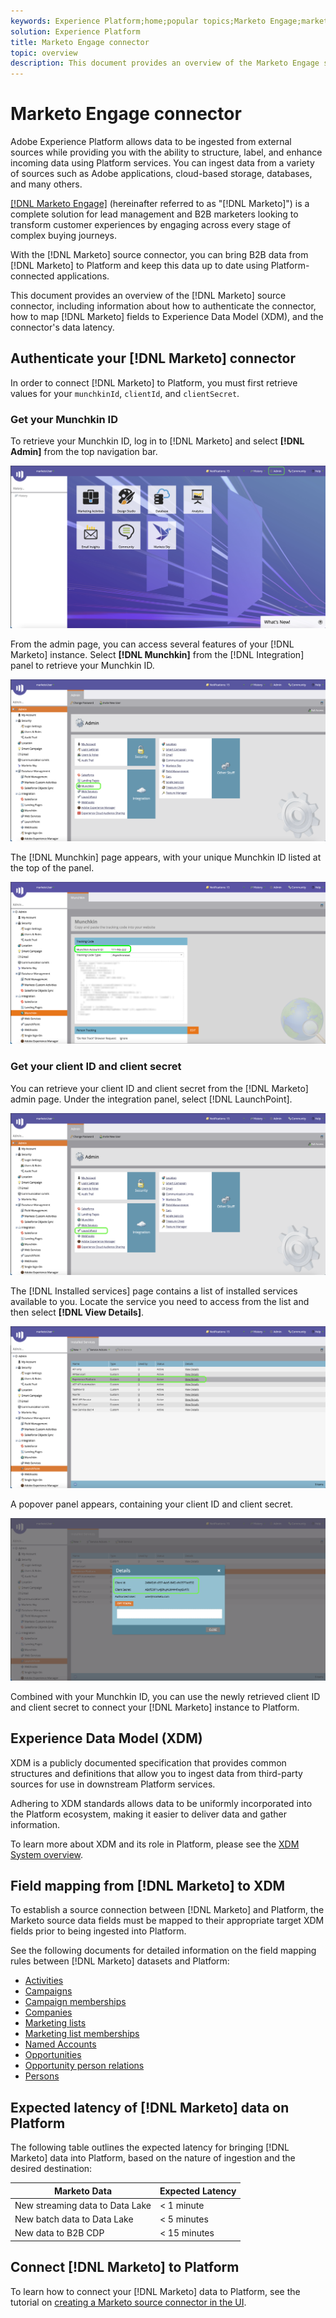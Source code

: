 ```yaml
---
keywords: Experience Platform;home;popular topics;Marketo Engage;marketo engage;marketo
solution: Experience Platform
title: Marketo Engage connector
topic: overview
description: This document provides an overview of the Marketo Engage source connector, including information about its authentication, mapping, and data latency.
---
```


# Marketo Engage connector

Adobe Experience Platform allows data to be ingested from external sources while providing you with the ability to structure, label, and enhance incoming data using Platform services. You can ingest data from a variety of sources such as Adobe applications, cloud-based storage, databases, and many others.

[[!DNL Marketo Engage]](https://www.marketo.com/software/) (hereinafter referred to as "[!DNL Marketo]") is a complete solution for lead management and B2B marketers looking to transform customer experiences by engaging across every stage of complex buying journeys.

With the [!DNL Marketo] source connector, you can bring B2B data from [!DNL Marketo] to Platform and keep this data up to date using Platform-connected applications.

This document provides an overview of the [!DNL Marketo] source connector, including information about how to authenticate the connector, how to map [!DNL Marketo] fields to Experience Data Model (XDM), and the connector's data latency.

## Authenticate your [!DNL Marketo] connector

In order to connect [!DNL Marketo] to Platform, you must first retrieve values for your `munchkinId`, `clientId`, and `clientSecret`.

### Get your Munchkin ID

To retrieve your Munchkin ID, log in to [!DNL Marketo] and select **[!DNL Admin]** from the top navigation bar.

![home](./images/marketo/home.png)

From the admin page, you can access several features of your [!DNL Marketo] instance. Select **[!DNL Munchkin]** from the [!DNL Integration] panel to retrieve your Munchkin ID.

![admin-munchkin](./images/marketo/admin-munchkin.png)

The [!DNL Munchkin] page appears, with your unique Munchkin ID listed at the top of the panel. 

![munchkin-Id](./images/marketo/munchkin-id.png)

### Get your client ID and client secret

You can retrieve your client ID and client secret from the [!DNL Marketo] admin page. Under the integration panel, select [!DNL LaunchPoint].

![admin-launchpoint](./images/marketo/admin-launchpoint.png)

The [!DNL Installed services] page contains a list of installed services available to you. Locate the service you need to access from the list and then select **[!DNL View Details]**.

![services](./images/marketo/services.png)

A popover panel appears, containing your client ID and client secret.

![client-keys](./images/marketo/client-keys.png)

Combined with your Munchkin ID, you can use the newly retrieved client ID and client secret to connect your [!DNL Marketo] instance to Platform.

## Experience Data Model (XDM)

XDM is a publicly documented specification that provides common structures and definitions that allow you to ingest data from third-party sources for use in downstream Platform services.

Adhering to XDM standards allows data to be uniformly incorporated into the Platform ecosystem, making it easier to deliver data and gather information.

To learn more about XDM and its role in Platform, please see the [XDM System overview](../../../xdm/home.md).

## Field mapping from [!DNL Marketo] to XDM

To establish a source connection between [!DNL Marketo] and Platform, the Marketo source data fields must be mapped to their appropriate target XDM fields prior to being ingested into Platform.

See the following documents for detailed information on the field mapping rules between [!DNL Marketo] datasets and Platform:

* [Activities](./marketo-mapping/activities.md)
* [Campaigns](./marketo-mapping/campaigns.md)
* [Campaign memberships](./marketo-mapping/campaign-memberships.md)
* [Companies](./marketo-mapping/companies.md)
* [Marketing lists](./marketo-mapping/marketing-lists.md)
* [Marketing list memberships](./marketo-mapping/marketing-list-memberships.md)
* [Named Accounts](./marketo-mapping/named-accounts.md)
* [Opportunities](./marketo-mapping/opportunities.md)
* [Opportunity person relations](./marketo-mapping/opportunity-person-relations.md)
* [Persons](./marketo-mapping/persons.md)

## Expected latency of [!DNL Marketo] data on Platform

The following table outlines the expected latency for bringing [!DNL Marketo] data into Platform, based on the nature of ingestion and the desired destination:

| Marketo Data | Expected Latency |
| ------------ | ---------------- |
| New streaming data to Data Lake | < 1 minute |
| New batch data to Data Lake | < 5 minutes |
| New data to B2B CDP | < 15 minutes |

## Connect [!DNL Marketo] to Platform

To learn how to connect your [!DNL Marketo] data to Platform, see the tutorial on [creating a Marketo source connector in the UI](../../tutorials/ui/create/adobe-applications/marketo.md).
